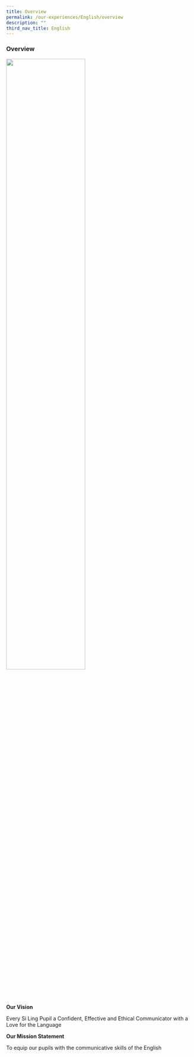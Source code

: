 ```yaml
---
title: Overview
permalink: /our-experiences/English/overview
description: ""
third_nav_title: English
---
```

### Overview
<img src="/images/el1.png" 
     style="width:65%">

**Our Vision**

Every Si Ling Pupil a Confident, Effective and Ethical Communicator with a Love for the Language

**Our Mission Statement**

To equip our pupils with the communicative skills of the English
